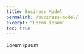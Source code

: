 ```yaml
---
title: Business Model
permalink: /business-model/
excerpt: “Lorem ipsum”
toc: true
---
```


Lorem ipsum
